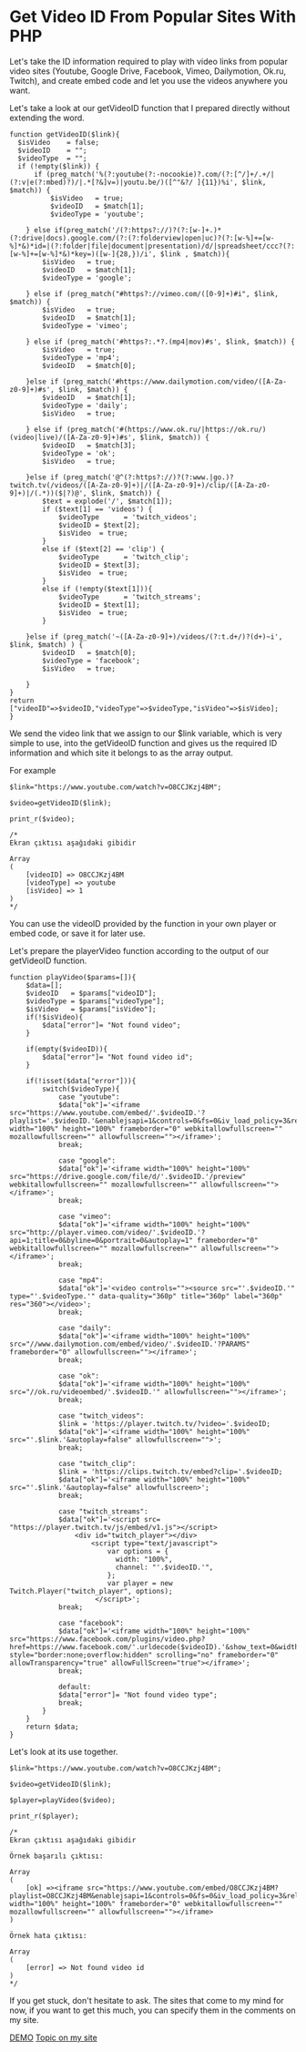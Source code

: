 # Get Video ID From Popular Sites With PHP
Let's take the ID information required to play with video links from popular video sites (Youtube, Google Drive, Facebook, Vimeo, Dailymotion, Ok.ru, Twitch), and create embed code and let you use the videos anywhere you want.

Let's take a look at our getVideoID function that I prepared directly without extending the word.

    function getVideoID($link){
      $isVideo    = false;
      $videoID    = "";
      $videoType  = "";
      if (!empty($link)) {
          if (preg_match('%(?:youtube(?:-nocookie)?.com/(?:[^/]+/.+/|(?:v|e(?:mbed)?)/|.*[?&]v=)|youtu.be/)([^"&?/ ]{11})%i', $link, $match)) {
              $isVideo   = true;
              $videoID   = $match[1];
              $videoType = 'youtube';
  
        } else if(preg_match('/(?:https?://)?(?:[w-]+.)*(?:drive|docs).google.com/(?:(?:folderview|open|uc)?(?:[w-%]+=[w-%]*&)*id=|(?:folder|file|document|presentation)/d/|spreadsheet/ccc?(?:[w-%]+=[w-%]*&)*key=)([w-]{28,})/i', $link , $match)){
            $isVideo   = true;
            $videoID   = $match[1];
            $videoType = 'google';
 
        } else if (preg_match("#https?://vimeo.com/([0-9]+)#i", $link, $match)) {
            $isVideo   = true;
            $videoID   = $match[1];
            $videoType = 'vimeo';
 
        } else if (preg_match('#https?:.*?.(mp4|mov)#s', $link, $match)) {
            $isVideo   = true;
            $videoType = 'mp4';
            $videoID   = $match[0];
 
        }else if (preg_match('#https://www.dailymotion.com/video/([A-Za-z0-9]+)#s', $link, $match)) {
            $videoID   = $match[1];
            $videoType = 'daily';
            $isVideo   = true;
 
        } else if (preg_match('#(https://www.ok.ru/|https://ok.ru/)(video|live)/([A-Za-z0-9]+)#s', $link, $match)) {
            $videoID   = $match[3];
            $videoType = 'ok';
            $isVideo   = true;
 
        }else if (preg_match('@^(?:https?://)?(?:www.|go.)?twitch.tv(/videos/([A-Za-z0-9]+)|/([A-Za-z0-9]+)/clip/([A-Za-z0-9]+)|/(.*))($|?)@', $link, $match)) {
            $text = explode('/', $match[1]);
            if ($text[1] == 'videos') {
                $videoType      = 'twitch_videos';
                $videoID = $text[2];
                $isVideo  = true;
            }
            else if ($text[2] == 'clip') {
                $videoType      = 'twitch_clip';
                $videoID = $text[3];
                $isVideo  = true;
            }
            else if (!empty($text[1])){
                $videoType      = 'twitch_streams';
                $videoID = $text[1];
                $isVideo  = true;
            }
             
        }else if (preg_match('~([A-Za-z0-9]+)/videos/(?:t.d+/)?(d+)~i', $link, $match) ) {
            $videoID   = $match[0];
            $videoType = 'facebook';
            $isVideo   = true;
 
        }
    }
    return ["videoID"=>$videoID,"videoType"=>$videoType,"isVideo"=>$isVideo];
    }

We send the video link that we assign to our $link variable, which is very simple to use, into the getVideoID function and gives us the required ID information and which site it belongs to as the array output.

For example

    $link="https://www.youtube.com/watch?v=O8CCJKzj4BM";

    $video=getVideoID($link);

    print_r($video);

    /*
    Ekran çıktısı aşağıdaki gibidir

    Array
    (
        [videoID] => O8CCJKzj4BM
        [videoType] => youtube
        [isVideo] => 1
    )
    */
    
You can use the videoID provided by the function in your own player or embed code, or save it for later use.

Let's prepare the playerVideo function according to the output of our getVideoID function.

    function playVideo($params=[]){
        $data=[];
        $videoID   = $params["videoID"];
        $videoType = $params["videoType"];
        $isVideo   = $params["isVideo"];
        if(!$isVideo){
            $data["error"]= "Not found video";
        }

        if(empty($videoID)){
            $data["error"]= "Not found video id";
        }

        if(!isset($data["error"])){
            switch($videoType){
                case "youtube":
                $data["ok"]='<iframe src="https://www.youtube.com/embed/'.$videoID.'?playlist='.$videoID.'&enablejsapi=1&controls=0&fs=0&iv_load_policy=3&rel=0&showinfo=0&loop=1&autoplay=1" width="100%" height="100%" frameborder="0" webkitallowfullscreen="" mozallowfullscreen="" allowfullscreen=""></iframe>';
                break;

                case "google":
                $data["ok"]='<iframe width="100%" height="100%" src="https://drive.google.com/file/d/'.$videoID.'/preview" webkitallowfullscreen="" mozallowfullscreen="" allowfullscreen=""></iframe>';
                break;

                case "vimeo":
                $data["ok"]='<iframe width="100%" height="100%" src="http://player.vimeo.com/video/'.$videoID.'?api=1;title=0&byline=0&portrait=0&autoplay=1" frameborder="0" webkitallowfullscreen="" mozallowfullscreen="" allowfullscreen=""></iframe>';
                break;

                case "mp4":
                $data["ok"]='<video controls=""><source src="'.$videoID.'" type="'.$videoType.'" data-quality="360p" title="360p" label="360p" res="360"></video>';
                break;

                case "daily":
                $data["ok"]='<iframe width="100%" height="100%" src="//www.dailymotion.com/embed/video/'.$videoID.'?PARAMS" frameborder="0" allowfullscreen=""></iframe>';
                break;

                case "ok":
                $data["ok"]='<iframe width="100%" height="100%" src="//ok.ru/videoembed/'.$videoID.'" allowfullscreen=""></iframe>';
                break;

                case "twitch_videos":
                $link = 'https://player.twitch.tv/?video='.$videoID;
                $data["ok"]='<iframe width="100%" height="100%" src="'.$link.'&autoplay=false" allowfullscreen="">';
                break;

                case "twitch_clip":
                $link = 'https://clips.twitch.tv/embed?clip='.$videoID;
                $data["ok"]='<iframe width="100%" height="100%" src="'.$link.'&autoplay=false" allowfullscreen>';
                break;

                case "twitch_streams":
                $data["ok"]='<script src= "https://player.twitch.tv/js/embed/v1.js"></script>
                    <div id="twitch_player"></div>
                        <script type="text/javascript">
                            var options = {
                              width: "100%",
                              channel: "'.$videoID.'",
                            };
                            var player = new Twitch.Player("twitch_player", options);
                         </script>';
                break;

                case "facebook":
                $data["ok"]='<iframe width="100%" height="100%" src="https://www.facebook.com/plugins/video.php?href=https://www.facebook.com/'.urldecode($videoID).'&show_text=0&width=100" style="border:none;overflow:hidden" scrolling="no" frameborder="0" allowTransparency="true" allowFullScreen="true"></iframe>';
                break;

                default:
                $data["error"]= "Not found video type";
                break;
            }
        }
        return $data;
    }
    
Let's look at its use together.

    $link="https://www.youtube.com/watch?v=O8CCJKzj4BM";
 
    $video=getVideoID($link);

    $player=playVideo($video);

    print_r($player);

    /*
    Ekran çıktısı aşağıdaki gibidir

    Örnek başarılı çıktısı:

    Array
    (
        [ok] =><iframe src="https://www.youtube.com/embed/O8CCJKzj4BM?playlist=O8CCJKzj4BM&enablejsapi=1&controls=0&fs=0&iv_load_policy=3&rel=0&showinfo=0&loop=1&autoplay=1" width="100%" height="100%" frameborder="0" webkitallowfullscreen="" mozallowfullscreen="" allowfullscreen=""></iframe>
    )

    Örnek hata çıktısı:

    Array
    (
        [error] => Not found video id
    )
    */
    
If you get stuck, don't hesitate to ask. The sites that come to my mind for now, if you want to get this much, you can specify them in the comments on my site.

<a href="http://blablabla.mucahittopal.com/getVideoID.php" target="_blank">DEMO</a>
<a href="https://www.mucahittopal.com/php-ile-video-sitelerinden-id-alma-ve-oynatma-fonksiyonu.html" target="_blank">Topic on my site</a>
